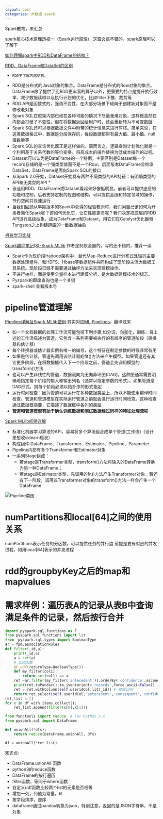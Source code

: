 ```yaml
---
layout: post
categories: 大数据 spark
---
```


Spark散笔，未汇总

[spark核心技术原理透视一（Spark运行原理）](https://blog.csdn.net/liuxiangke0210/article/details/79687240) 
这篇文章不错的，spark原理可以了解下

[如何理解spark中RDD和DataFrame的结构？](https://www.zhihu.com/question/48684460)

[RDD、DataFrame和DataSet的区别](https://www.jianshu.com/p/c0181667daa0)
*     RDD不了解内部结构，
* RDD是分布式的Java对象的集合。DataFrame是分布式的Row对象的集合。DataFrame除了提供了比RDD更丰富的算子以外，更重要的特点是提升执行效率、减少数据读取以及执行计划的优化，比如filter下推、裁剪等
* RDD API是函数式的，强调不变性，在大部分场景下倾向于创建新对象而不是修改老对象
* Spark SQL在框架内部已经在各种可能的情况下尽量重用对象，这样做虽然在内部会打破了不变性，但在将数据返回给用户时，还会重新转为不可变数据
* Spark SQL还可以根据数据文件中附带的统计信息来进行剪枝。简单来说，在这类数据格式中，数据是分段保存的，每段数据都带有最大值、最小值、null值数量等
* Spark SQL的查询优化器正是这样做的。简而言之，逻辑查询计划优化就是一个利用基于关系代数的等价变换，将高成本的操作替换为低成本操作的过程。
* Dataset可以认为是DataFrame的一个特例，主要区别是Dataset每一个record存储的是一个强类型值而不是一个Row。后面版本DataFrame会继承DataSet，DataFrame是面向Spark SQL的接口
* 从Spark 2.0开始，Dataset开始具有两种不同类型的API特征：有明确类型的API和无类型的API
    * 
* 该选用RDD、DataFrame或Dataset看起来好像挺明显。前者可以提供底层的功能和控制，后者支持定制的视图和结构，可以提供高级和特定领域的操作，节约空间并快速运行
* 当我们回顾从早期版本的Spark中获得的经验教训时，我们问自己该如何为开发者简化Spark呢？该如何优化它，让它性能更高呢？我们决定把底层的RDD API进行高级抽象，成为DataFrame和Dataset，用它们在Catalyst优化器和Tungsten之上构建跨库的一致数据抽象

[机器学习实战](https://github.com/frankstar007/kNN)


[Spark编程笔记(8)-Spark MLlib](https://www.zhihu.com/search?q=Mlib&type=content&range=3m)  作者是蚂蚁金服的，写的还不错的，推荐一读

* Spark作为现阶段Hadoop架构中，替代Map-Reduce进行分布式处理的主要数据处理组件，和HDFS、Hbase等数据组件共同构成了现阶段主流大数据工具系统。现阶段已经不需要通过抽样方法来实现建模操作。
* 不进行抽样，而是使用全量样本进行建模分析，是大数据建模技术的标志。
* Pyspark的即席查询也是一个关键
* spark-shell  查看版本号


# pipeline管道理解
[Pipeline详解及Spark MLlib使用](https://zhuanlan.zhihu.com/p/24311565):其实对应[ML Pipelines](https://spark.apache.org/docs/latest/ml-pipeline.html)，翻译过来

- 如一个文档数据的处理工作流可能包括下列步骤,如分词，向量化，训练，将上述的工作流描述为管道，它包含一系列需要被执行的有顺序的管道阶段（转换器和估计器）
- 每个转换器或估计器实例有唯一的编号，这个特征在制定参数的时候非常有用
- 如果是估计器，管道先调用该估计器的fit()方法来产生模型。如果管道还有其它更多阶段，在将数据框传入下一个阶段之前，管道会先调用模型的transform()方法
- 也可以产生非线性的管道，数据流向为无向非环图(DAG)。这种图通常需要明确地指定每个阶段的输入和输出列名（通常以指定参数的形式）。如果管道是DAG形式，则每个阶段必须以拓扑序的形式指定
- 运行时间检查：因为管道可以运行在多种数据类型上，所以不能使用编译时间检查。管道和管道模型在实际运行管道之前就会进行运行时间检查。这种检查通过数据框摘要，它描述了数据框中各列的类型
- **管道和管道模型有助于确认训练数据和测试数据经过同样的特征处理流程**


[Spark MLlib框架详解](https://www.cnblogs.com/huliangwen/p/7491797.html)

- 标准化机器学习算法的API，容易将多个算法组合成单个管道(工作流)（设计思想收sklearn启发）
- 构成组件:DataFrame、Transformer、Estimator、Pipeline、Parameter
- Pipeline内部有多个Transformer和Estimator对象
- 一系列Stage组成：
  - 若stage是Transformer类型，transform()方法将输入的DataFrame转换为另一种DataFrame；
  - 若stage是Estimator类型，先调用的fit()方法产生Transformer对象，若还有下一阶段，调用该Transformer对象的transform()方法一样会产生一个DataFrame


![Pipeline类图](https://images2017.cnblogs.com/blog/499013/201709/499013-20170907205955382-1572982213.png)

# numPartitions和local[64]之间的使用关系
numPartitions表示任务的分区数，可以提供任务的并行度
前提是要有对应的并发进程，如用local[64]表示的并发进程

# rdd的groupbyKey之后的map和mapvalues

# 需求样例：遍历表A的记录从表B中查询满足条件的记录，然后按行合并

```python
import pyspark.sql.functions as F
from pyspark.sql.functions import lit
from  pyspark.sql.types import BooleanType
ar = fpm.associationRules
def filter(_id,a):
    print(_id,a)
    a = set(a)
    # 比较函数
    @F.udf(returnType=BooleanType())
    def my_filter(col1):
        return set(col1) == a
    ret =ar.filter(my_filter('antecedent')).orderBy('confidence',ascending=False)
    print(ret.toPandas().to_json(orient='records',force_ascii=False))
    ret = ret.withColumn(self.useridCol,lit(_id)) # 增加id列
    return ret.select(self.useridCol,'antecedent','consequent','confidence')
ret_list = []
for x in df_with_items.collect():
    ret_list.append(filter(x[0],x[1]))

from functools import reduce  # For Python 3.x
from pyspark.sql import DataFrame

def unionAll(*dfs):
    return reduce(DataFrame.unionAll, dfs)

df = unionAll(*ret_list)
```
知识点:

- DataFrame.unionAll 函数
- python3的reduce函数
- DataFrame的按行遍历
- filter函数，等同于where函数
- 自定义udf函数比较两个list的元素是否相等
- 增加一列，列值为常量，lit
- 按字段排序，逆序
- dataframe通过pandas转换为json，特别注意，返回的是JSON字符串，不是对象